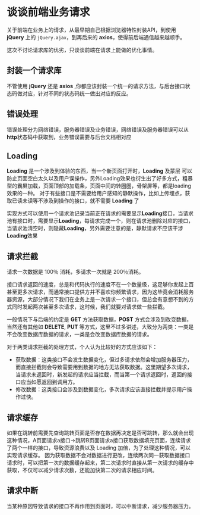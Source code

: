 # 谈谈前端业务请求

关于前端在业务上的请求，从最早期自己根据浏览器特性封装API，到使用 **jQuery** 上的 `jQuery.ajax`，到再后来的 **axios**，使得前后端通信越来越顺手。

这次不讨论请求库的优劣，只谈谈前端在请求上能做的优化事情。

## 封装一个请求库

不管使用 **jQuery** 还是 **axios** ,你都应该封装一个统一的请求方法，与后台接口状态码做对应，针对不同的状态码统一做出对应的反应。

## 错误处理

错误处理分为网络错误，服务器错误及业务错误，网络错误及服务器错误可以从**http**状态码中获取到，业务错误需要与后台文档相对应

## Loading

**Loading** 是一个涉及到体验的东西，当一个新页面打开时，**Loading** 及蒙层 可以防止页面空白太久以及用户误操作，另外Loading效果也衍生出了好多方式，粗暴型的霸屏加载，页面顶部的加载条，页面中间的转圈圈，骨架屏等，都是loading 效果的一种。
对于有些接口是不需要给用户感知的静默操作，比如上传埋点，获取已读未读等不涉及到操作的接口，就不需要 **Loading** 了

实现方式可以使用一个请求池记录当前正在请求的需要显示**Loading**接口，当请求池有接口时，需要显示**Loading**，每请求完成一个，则在请求池删除对应的接口，当请求池清空时，则隐藏**Loading**，另外需要注意的是，静默请求不应该干涉**Loading**效果

## 请求拦截

请求一次数据是 100％ 消耗，多请求一次就是 200％消耗。

接口请求返回的速度，总是和代码执行的速度不在一个数量级，这足够你发起上百甚至更多次请求，而通常接口提供方并不喜欢你频繁请求，因为这毕竟会消耗服务器资源，大部分情况下我们在业务上是一次请求一个接口，但总会有意想不到的方式同时发起两次甚至多次请求，这时候，我们就要对请求做一些拦截。

一般情况下与后端的约定是 **GET** 方法获取数据，**POST** 方式会涉及到改变数据，当然还有其他如 **DELETE**, **PUT** 等方式，这里不过多讲述，大致分为两类：一类是不会改变数据库数据的请求，一类是会改变数据库数据的请求。

对于两类请求拦截的处理方式，个人认为比较好的方式应该如下：
 
* 获取数据：这类接口不会发生数据变化，但过多请求依然会增加服务器压力，而直接拦截则会导致需要用到数据的地方无法获取数据。这里期望多次请求，当请求未返回时，新发起的请求应当拦截，而当第一个请求返回时，返回的接口应当如愿返回到调用方。
* 修改数据：这类接口会涉及到数据变化，多次请求应该直接拦截并提示用户操作过快。
  
## 请求缓存
如果在跳转前需要先查询跳转页面是否存在数据再决定是否可跳转，那么就会出现这种情况，A页面请求a接口->跳转B页面请求a接口获取数据填充页面，连续请求了两个一样的接口，导致资源浪费以及 Loading 加倍，为了处理这种情况，可以实现请求缓存。
因为获取数据不会对数据进行更改，连续两次同一获取数据接口请求时，可以把第一次的数据缓存起来，第二次请求时直接从第一次请求的缓存中获取，不仅可以减少请求次数，还能加快第二次的请求相应时间。

## 请求中断

当某种原因导致请求的接口不再作用到页面时，可以中断请求，减少服务器压力。